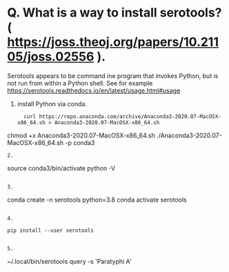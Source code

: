# Q. What is a way to install serotools? ( https://joss.theoj.org/papers/10.21105/joss.02556 ). 

Serotools appears to be command ine program that invokes Python, but is not run from within a Python shell. See for example https://serotools.readthedocs.io/en/latest/usage.html#usage

1. install Python via conda.

   ```
     curl https://repo.anaconda.com/archive/Anaconda3-2020.07-MacOSX-x86_64.sh > Anaconda3-2020.07-MacOSX-x86_64.sh
chmod +x Anaconda3-2020.07-MacOSX-x86_64.sh
./Anaconda3-2020.07-MacOSX-x86_64.sh -p conda3
   ```
2. 

  ```
  source conda3/bin/activate
  python -V
  ```
  
 3. 
 
  ```
   conda create -n serotools python=3.8
   conda activate serotools 
  ```
  
 4. 
  ```
    pip install --user serotools
  ```
  
 5.
  ```
   ~/.local/bin/serotools query -s 'Paratyphi A'
  ```
